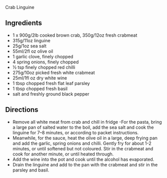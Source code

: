 Crab Linguine 

## Ingredients 

- 1 x 900g/2lb cooked brown crab, 350g/12oz fresh crabmeat
- 315g/11oz linguine
- 25g/1oz sea salt
- 55ml/2fl oz olive oil
- 1 garlic clove, finely chopped
- 4 spring onions, finely chopped
- ½ tsp finely chopped red chilli
- 275g/10oz picked fresh white crabmeat
- 25ml/1fl oz dry white wine
- 1 tbsp chopped fresh flat leaf parsley
- 1 tbsp chopped fresh basil
- salt and freshly ground black pepper

## Directions 

- Remove all white meat from crab and chill in fridge 
-For the pasta, bring a large pan of salted water to the boil, add the sea salt and cook the linguine for 7–8 minutes, or according to packet instructions.
- Meanwhile, for the sauce, heat the olive oil in a large, deep frying pan and add the garlic, spring onions and chilli. Gently fry for about 1-2 minutes, or until softened but not coloured. Stir in the crabmeat and cook for another minute, or until heated through.
- Add the wine into the pot and cook until the alcohol has evaporated. 
- Drain the linguine and add to the pan with the crabmeat and stir in the parsley and basil. 
